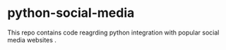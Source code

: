 # python-social-media   

This repo contains code reagrding python integration with popular social media websites .
